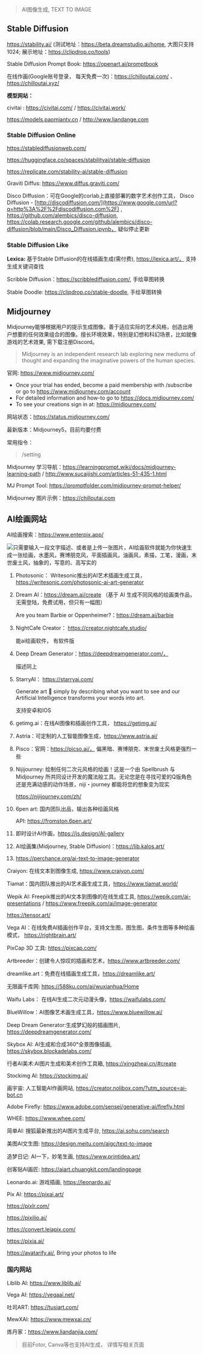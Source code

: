 > AI图像生成, TEXT TO IMAGE
>

## Stable Diffusion

https://stability.ai/ (测试地址：https://beta.dreamstudio.ai/home, 大图只支持1024; 展示地址：https://clipdrop.co/tools)

Stable Diffusion Prompt Book: https://openart.ai/promptbook

在线作画(Google账号登录， 每天免费一次)：https://chilloutai.com/ 、 https://chilloutai.xyz/

**模型网站：**

civitai : https://civitai.com/ / https://civitai.work/

https://models.paomiantv.cn / http://www.liandange.com



### Stable Diffusion Online

https://stablediffusionweb.com/

https://huggingface.co/spaces/stabilityai/stable-diffusion

https://replicate.com/stability-ai/stable-diffusion

Graviti Diffus: https://www.diffus.graviti.com/

Disco Diffusion：可在Google的corlab上直接部署的数字艺术创作工具， Disco Diffusion - [http://discodiffusion.com/](https://www.google.com/url?q=http%3A%2F%2Fdiscodiffusion.com%2F) , https://github.com/alembics/disco-diffusion,  https://colab.research.google.com/github/alembics/disco-diffusion/blob/main/Disco_Diffusion.ipynb， 疑似停止更新

### Stable Diffusion Like

**Lexica:** 基于Stable Diffusion的在线插画生成(需付费), https://lexica.art/， 支持生成关键词查找

Scribble Diffusion：https://scribblediffusion.com/, 手绘草图转换

Stable Doodle: https://clipdrop.co/stable-doodle, 手绘草图转换

## Midjourney

Midjourney能够根据用户的提示生成图像。善于适应实际的艺术风格，创造出用户想要的任何效果组合的图像。擅长环境效果，特别是幻想和科幻场景，比如就像游戏的艺术效果, 需下载注册Discord。

> Midjourney is an independent research lab exploring new mediums of thought and expanding the imaginative powers of the human species.

官网: https://www.midjourney.com/

- Once your trial has ended, become a paid membership with /subscribe or go to https://www.midjourney.com/account
- For detailed information and how-to go to  https://docs.midjourney.com/
- To see your creations sign in at: https://midjourney.com/

网站状态：https://status.midjourney.com/

最新版本：Midjourney5，目前均要付费

常用指令：

> /setting

Midjourney 学习导航：https://learningprompt.wiki/docs/midjourney-learning-path / http://www.sucaijishi.com/articles-51-435-1.html

MJ Prompt Tool: https://promptfolder.com/midjourney-prompt-helper/

Midjourney 图片示例：https://chilloutai.com

## AI绘画网站

AI绘画搜索：https://www.enterpix.app/

![只需要输入一段文字描述、或者是上传一张图片，AI绘画软件就能为你快速生成一张绘画，水墨风，赛博朋克风，平面插画风，油画风，素描，工笔，漫画，末世废土风，抽象的，写意的、高写实的](https://i0.hdslb.com/bfs/article/5a16068d9e4780ab874fbc9ad80993c7d1685072.png)

1. Photosonic： Writesonic推出的AI艺术插画生成工具， https://writesonic.com/photosonic-ai-art-generator

2. Dream AI：https://dream.ai/create （基于 AI 生成不同风格的绘画类作品，无需登陆，免费试用，但只有一幅图）

   Are you team Barbie or Oppenheimer?：https://dream.ai/barbie

3. NightCafe Creator： https://creator.nightcafe.studio/

   能ai绘画软件， 有软件版

4. Deep Dream Generator：https://deepdreamgenerator.com/，

   描述同上

5. StarryAI： https://starryai.com/

   Generate art 🎨 simply by describing what you want to see
   and our Artificial Intelligence transforms your words into art.

   支持安卓和IOS

6. getimg.ai：在线AI图像和插画创作工具， https://getimg.ai/

7. Astria：可定制的人工智能图像生成，https://www.astria.ai/

9. Pisco：官网：https://picso.ai/， 偏黑暗、赛博朋克、末世废土风格更强烈一些

9. Nijijourney: 绘制任何二次元风格的绘画！这是一个由 Spellbrush 与 Midjourney 所共同设计开发的魔法般工具。无论您是在寻找可爱的Q版角色还是充满动感的动作场景，niji・journey 都能将您的想象变为现实

   https://nijijourney.com/zh/

10. 6pen art: 国内团队出品，输出各种绘画风格

    API: https://fromston.6pen.art/

11. 即时设计AI作画，https://js.design/AI-gallery

12. AI绘画集(Midjourney, Stable Diffusion)：https://lib.kalos.art/

13. https://perchance.org/ai-text-to-image-generator


Craiyon: 在线文本到图像生成, https://www.craiyon.com/

Tiamat：国内团队推出的AI艺术画生成工具，https://www.tiamat.world/

Wepik AI: Freepik推出的AI文本到图像的在线生成工具, https://wepik.com/ai-presentations / https://www.freepik.com/ai/image-generator

https://tensor.art/

Vega AI：在线免费AI插画创作平台，支持文生图，图生图，条件生图等多种绘画模式， https://rightbrain.art/

PixCap 3D 工具: https://pixcap.com/

Artbreeder：创建令人惊叹的插画和艺术，https://www.artbreeder.com/

dreamlike.art：免费在线插画生成工具，https://dreamlike.art/

无限画千库网: https://588ku.com/ai/wuxianhua/Home

Waifu Labs： 在线AI生成二次元动漫头像，https://waifulabs.com/

BlueWillow：AI图像艺术画生成工具，https://www.bluewillow.ai/

Deep Dream Generator:生成梦幻般的插画图片, https://deepdreamgenerator.com/

Skybox AI: AI生成和合成360°全景图像插画, https://skybox.blockadelabs.com/

行者AI美术:AI图片生成和美术创作工具箱, https://xingzheai.cn/#create

Stockimg AI: https://stockimg.ai/

画宇宙: 人工智能AI作画网站, https://creator.nolibox.com/?utm_source=ai-bot.cn

Adobe Firefly:  https://www.adobe.com/sensei/generative-ai/firefly.html

WHEE:  https://www.whee.com/

简单AI: 搜狐最新推出的AI图片生成平台,  https://ai.sohu.com/search

美图AI文生图:  https://design.meitu.com/aigc/text-to-image

造梦日记:  AI一下，妙笔生画,  https://www.printidea.art/

创客贴AI画匠:  https://aiart.chuangkit.com/landingpage

Leonardo.ai: 游戏插画, https://leonardo.ai/

Pix AI: https://pixai.art/

https://pixlr.com/

https://pixilio.ai/

https://convert.leiapix.com/

https://pixia.ai/

https://avatarify.ai/, Bring your photos to life

### 国内网站

Liblib AI: https://www.liblib.ai/

Vega AI: https://vegaai.net/

吐司ART: https://tusiart.com/

MewXAI: https://www.mewxai.cn/

炼丹家：https://www.liandanjia.com/

> 目前Fotor, Canva等也支持AI生成， 详情写相关页面
